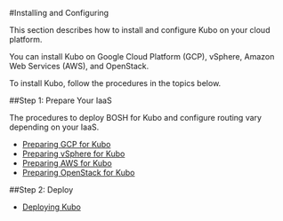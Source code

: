 #Installing and Configuring

This section describes how to install and configure Kubo on your cloud platform.

You can install Kubo on Google Cloud Platform (GCP), vSphere, Amazon Web Services (AWS), and OpenStack.

To install Kubo, follow the procedures in the topics below.

##Step 1: Prepare Your IaaS

The procedures to deploy BOSH for Kubo and configure routing vary depending on your IaaS.

* [Preparing GCP for Kubo](gcp/)
* [Preparing vSphere for Kubo](vsphere/)
* [Preparing AWS for Kubo](aws/)
* [Preparing OpenStack for Kubo](openstack/)

##Step 2: Deploy  

* [Deploying Kubo](deploying-kubo/)